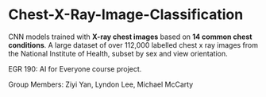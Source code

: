 # Chest-X-Ray-Image-Classification

CNN models trained with **X-ray chest images** based on **14 common chest conditions**. A large dataset of over 112,000 labelled chest x ray images from the National Institute of Health, subset by sex and view orientation.

EGR 190: AI for Everyone course project.

Group Members: Ziyi Yan, Lyndon Lee, Michael McCarty
